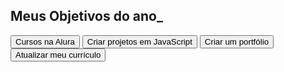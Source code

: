 <!DOCTYPE html>
<html lang="pt-br">
<head>
 <meta charset="UTF-8">
 <meta name="viewport" content="width=device-width, initial-scale=1.0">
 <title>Meus objetivos do ano</title>
 <body>
   <section class="conteudo-principal">
     <h2 class="titulo-principal">Meus Objetivos do ano_</h2>
     <div class="botoes">
       <button class="botao">Cursos na Alura</button>
       <button class="botao">Criar projetos em JavaScript</button>
       <button class="botao">Criar um portfólio</button>
       <button class="botao">Atualizar meu currículo</button>
     </div>
   </section>
 </body>
 </html>
